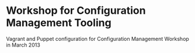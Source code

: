 Workshop for Configuration Management Tooling
=============================================

Vagrant and Puppet configuration for Configuration Management Workshop in March 2013
